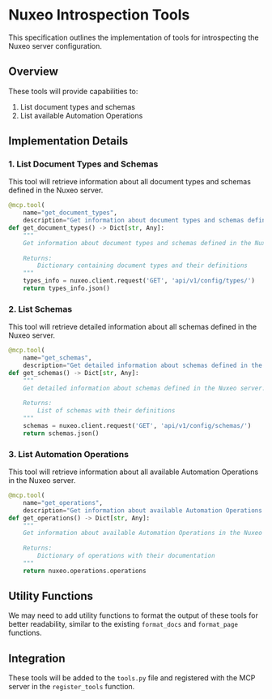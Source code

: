 # Nuxeo Introspection Tools

This specification outlines the implementation of tools for introspecting the Nuxeo server configuration.

## Overview

These tools will provide capabilities to:
1. List document types and schemas
2. List available Automation Operations

## Implementation Details

### 1. List Document Types and Schemas

This tool will retrieve information about all document types and schemas defined in the Nuxeo server.

```python
@mcp.tool(
    name="get_document_types",
    description="Get information about document types and schemas defined in the Nuxeo server")
def get_document_types() -> Dict[str, Any]:
    """
    Get information about document types and schemas defined in the Nuxeo server.
    
    Returns:
        Dictionary containing document types and their definitions
    """
    types_info = nuxeo.client.request('GET', 'api/v1/config/types/')
    return types_info.json()
```

### 2. List Schemas

This tool will retrieve detailed information about all schemas defined in the Nuxeo server.

```python
@mcp.tool(
    name="get_schemas",
    description="Get detailed information about schemas defined in the Nuxeo server")
def get_schemas() -> Dict[str, Any]:
    """
    Get detailed information about schemas defined in the Nuxeo server.
    
    Returns:
        List of schemas with their definitions
    """
    schemas = nuxeo.client.request('GET', 'api/v1/config/schemas/')
    return schemas.json()
```

### 3. List Automation Operations

This tool will retrieve information about all available Automation Operations in the Nuxeo server.

```python
@mcp.tool(
    name="get_operations",
    description="Get information about available Automation Operations in the Nuxeo server")
def get_operations() -> Dict[str, Any]:
    """
    Get information about available Automation Operations in the Nuxeo server.
    
    Returns:
        Dictionary of operations with their documentation
    """
    return nuxeo.operations.operations
```

## Utility Functions

We may need to add utility functions to format the output of these tools for better readability, similar to the existing `format_docs` and `format_page` functions.

## Integration

These tools will be added to the `tools.py` file and registered with the MCP server in the `register_tools` function.
